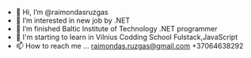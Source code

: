 - 👋 Hi, I’m @raimondasruzgas
- 👀 I’m interested in new job by .NET
- 🌱 I’m finished Baltic Institute of Technology .NET programmer
- 🌱 I'm starting to learn in Vilnius Codding School Fulstack,JavaScript
- 📫 How to reach me ...
raimondas.ruzgas@gmail.com
+37064638292

<!---
raimondasruzgas/raimondasruzgas is a ✨ special ✨ repository because its `README.md` (this file) appears on your GitHub profile.
You can click the Preview link to take a look at your changes.
--->
